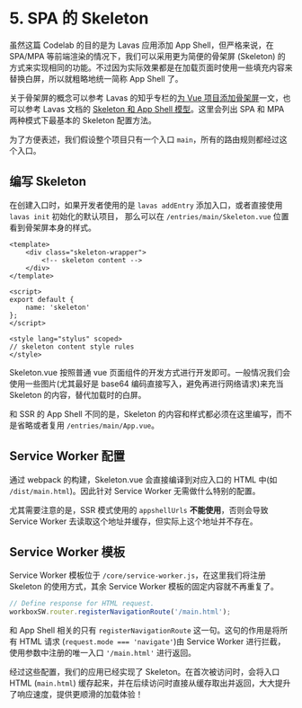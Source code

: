 # 5. SPA 的 Skeleton

虽然这篇 Codelab 的目的是为 Lavas 应用添加 App Shell，但严格来说，在 SPA/MPA 等前端渲染的情况下，我们可以采用更为简便的骨架屏 (Skeleton) 的方式来实现相同的功能。不过因为实际效果都是在加载页面时使用一些填充内容来替换白屏，所以就粗略地统一简称 App Shell 了。

关于骨架屏的概念可以参考 Lavas 的知乎专栏的[为 Vue 项目添加骨架屏](https://zhuanlan.zhihu.com/p/28465598)一文，也可以参考 Lavas 文档的 [Skeleton 和 App Shell 模型](/guide/v2/advanced/appshell)。这里会列出 SPA 和 MPA 两种模式下最基本的 Skeleton 配置方法。

为了方便表述，我们假设整个项目只有一个入口 `main`，所有的路由规则都经过这个入口。

## 编写 Skeleton

在创建入口时，如果开发者使用的是 `lavas addEntry` 添加入口，或者直接使用 `lavas init` 初始化的默认项目， 那么可以在 `/entries/main/Skeleton.vue` 位置看到骨架屏本身的样式。

```
<template>
    <div class="skeleton-wrapper">
        <!-- skeleton content -->
    </div>
</template>

<script>
export default {
    name: 'skeleton'
};
</script>

<style lang="stylus" scoped>
// skeleton content style rules
</style>

```

Skeleton.vue 按照普通 vue 页面组件的开发方式进行开发即可。一般情况我们会使用一些图片(尤其最好是 base64 编码直接写入，避免再进行网络请求)来充当 Skeleton 的内容，替代加载时的白屏。

和 SSR 的 App Shell 不同的是，Skeleton 的内容和样式都必须在这里编写，而不是省略或者复用 `/entries/main/App.vue`。

## Service Worker 配置

通过 webpack 的构建，Skeleton.vue 会直接编译到对应入口的 HTML 中(如 `/dist/main.html`)。因此针对 Service Worker 无需做什么特别的配置。

尤其需要注意的是，SSR 模式使用的 `appshellUrls` __不能使用__，否则会导致 Service Worker 去读取这个地址并缓存，但实际上这个地址并不存在。

## Service Worker 模板

Service Worker 模板位于 `/core/service-worker.js`，在这里我们将注册 Skeleton 的使用方式，其余 Service Worker 模板的固定内容就不再重复了。

```javascript
// Define response for HTML request.
workboxSW.router.registerNavigationRoute('/main.html');
```

和 App Shell 相关的只有 `registerNavigationRoute` 这一句。这句的作用是将所有 HTML 请求 (`request.mode === 'navigate'`)由 Service Worker 进行拦截，使用参数中注册的唯一入口 `'/main.html'` 进行返回。

经过这些配置，我们的应用已经实现了 Skeleton。在首次被访问时，会将入口 HTML (`main.html`) 缓存起来，并在后续访问时直接从缓存取出并返回，大大提升了响应速度，提供更顺滑的加载体验！
